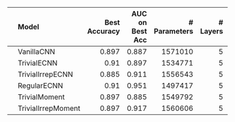 |    | Model              |   Best Accuracy |   AUC on Best Acc |   # Parameters |   # Layers |   Stage 1 Channels |
|:---|:-------------------|----------------:|------------------:|---------------:|-----------:|-------------------:|
|    | VanillaCNN         |           0.897 |             0.887 |        1571010 |          5 |                 32 |
|    | TrivialECNN        |           0.91  |             0.897 |        1534771 |          5 |                 67 |
|    | TrivialIrrepECNN   |           0.885 |             0.911 |        1556543 |          5 |                 62 |
|    | RegularECNN        |           0.91  |             0.951 |        1497417 |          5 |                 29 |
|    | TrivialMoment      |           0.897 |             0.885 |        1549792 |          5 |                 55 |
|    | TrivialIrrepMoment |           0.897 |             0.917 |        1560606 |          5 |                 59 |